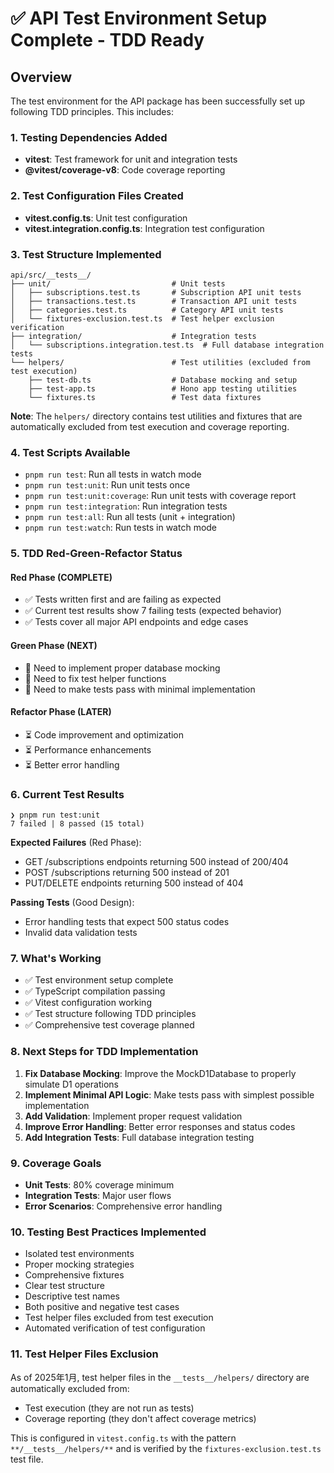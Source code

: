 # ✅ API Test Environment Setup Complete - TDD Ready

## Overview

The test environment for the API package has been successfully set up following TDD principles. This includes:

### 1. Testing Dependencies Added
- **vitest**: Test framework for unit and integration tests
- **@vitest/coverage-v8**: Code coverage reporting

### 2. Test Configuration Files Created
- **vitest.config.ts**: Unit test configuration
- **vitest.integration.config.ts**: Integration test configuration

### 3. Test Structure Implemented
```
api/src/__tests__/
├── unit/                           # Unit tests
│   ├── subscriptions.test.ts       # Subscription API unit tests
│   ├── transactions.test.ts        # Transaction API unit tests
│   ├── categories.test.ts          # Category API unit tests
│   └── fixtures-exclusion.test.ts  # Test helper exclusion verification
├── integration/                    # Integration tests  
│   └── subscriptions.integration.test.ts  # Full database integration tests
└── helpers/                        # Test utilities (excluded from test execution)
    ├── test-db.ts                  # Database mocking and setup
    ├── test-app.ts                 # Hono app testing utilities
    └── fixtures.ts                 # Test data fixtures
```

**Note**: The `helpers/` directory contains test utilities and fixtures that are automatically excluded from test execution and coverage reporting.

### 4. Test Scripts Available
- `pnpm run test`: Run all tests in watch mode
- `pnpm run test:unit`: Run unit tests once
- `pnpm run test:unit:coverage`: Run unit tests with coverage report
- `pnpm run test:integration`: Run integration tests
- `pnpm run test:all`: Run all tests (unit + integration)
- `pnpm run test:watch`: Run tests in watch mode

### 5. TDD Red-Green-Refactor Status

#### Red Phase (COMPLETE)
- ✅ Tests written first and are failing as expected
- ✅ Current test results show 7 failing tests (expected behavior)
- ✅ Tests cover all major API endpoints and edge cases

#### Green Phase (NEXT)
- 🔄 Need to implement proper database mocking
- 🔄 Need to fix test helper functions
- 🔄 Need to make tests pass with minimal implementation

#### Refactor Phase (LATER)
- ⏳ Code improvement and optimization
- ⏳ Performance enhancements
- ⏳ Better error handling

### 6. Current Test Results
```
❯ pnpm run test:unit
7 failed | 8 passed (15 total)
```

**Expected Failures** (Red Phase):
- GET /subscriptions endpoints returning 500 instead of 200/404
- POST /subscriptions returning 500 instead of 201
- PUT/DELETE endpoints returning 500 instead of 404

**Passing Tests** (Good Design):
- Error handling tests that expect 500 status codes
- Invalid data validation tests

### 7. What's Working
- ✅ Test environment setup complete
- ✅ TypeScript compilation passing
- ✅ Vitest configuration working
- ✅ Test structure following TDD principles
- ✅ Comprehensive test coverage planned

### 8. Next Steps for TDD Implementation
1. **Fix Database Mocking**: Improve the MockD1Database to properly simulate D1 operations
2. **Implement Minimal API Logic**: Make tests pass with simplest possible implementation
3. **Add Validation**: Implement proper request validation
4. **Improve Error Handling**: Better error responses and status codes
5. **Add Integration Tests**: Full database integration testing

### 9. Coverage Goals
- **Unit Tests**: 80% coverage minimum
- **Integration Tests**: Major user flows
- **Error Scenarios**: Comprehensive error handling

### 10. Testing Best Practices Implemented
- Isolated test environments
- Proper mocking strategies
- Comprehensive fixtures
- Clear test structure
- Descriptive test names
- Both positive and negative test cases
- Test helper files excluded from test execution
- Automated verification of test configuration

### 11. Test Helper Files Exclusion

As of 2025年1月, test helper files in the `__tests__/helpers/` directory are automatically excluded from:
- Test execution (they are not run as tests)
- Coverage reporting (they don't affect coverage metrics)

This is configured in `vitest.config.ts` with the pattern `**/__tests__/helpers/**` and is verified by the `fixtures-exclusion.test.ts` test file.